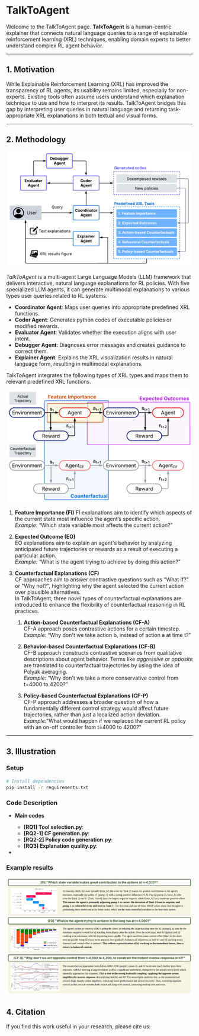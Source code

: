 # TalkToAgent

Welcome to the TalkToAgent page.
**TalkToAgent** is a human-centric explainer that connects natural language queries to a range of explainable reinforcement learning (XRL) techniques,
enabling domain experts to better understand complex RL agent behavior.

---

## 1. Motivation

While Explainable Reinforcement Learning (XRL) has improved the transparency of RL agents, its usability remains limited, especially for non-experts.
Existing tools often assume users understand which explanation technique to use and how to interpret its results.
TalkToAgent bridges this gap by interpreting user queries in natural language and returning task-appropriate XRL explanations in both textual and visual forms.

---

## 2. Methodology

<a name="chat-example"></a>
<p align="center">
<img src="images/Overall_framework.png" alt="drawing" width="500"/>
</p>

_TalkToAgent_ is a multi-agent Large Language Models (LLM) framework that delivers interactive, natural language explanations for RL policies.
With five specialized LLM agents, it can generate multimodal explanations to various types user queries related to RL systems.

- **Coordinator Agent**: Maps user queries into appropriate predefined XRL functions.
- **Coder Agent**: Generates python codes of executable policies or modified rewards.
- **Evaluator Agent**: Validates whether the execution aligns with user intent.
- **Debugger Agent**: Diagnoses error messages and creates guidance to correct them.
- **Explainer Agent**: Explains the XRL visualization results in natural language form, resulting in multimodal explanations.

TalkToAgent integrates the following types of XRL types and maps them to relevant predefined XRL functions.

<a name="chat-example"></a>
<p align="center">
<img src="images/XRL_queries.png" alt="drawing" width="500"/>
</p>

1. **Feature Importance (FI)**
  FI explanations aim to identify which aspects of the current state most influence the agent’s specific action.  
  _Example:_ “Which state variable most affects the current action?”

2. **Expected Outcome (EO)**  
  EO explanations aim to explain an agent's behavior by analyzing anticipated future trajectories or rewards as a result of executing a particular action.  
  _Example:_ “What is the agent trying to achieve by doing this action?”

3. **Counterfactual Explanations (CF)**  
  CF approaches aim to answer contrastive questions such as "What if?" or "Why not?",
  highlighting why the agent selected the current action over plausible alternatives.  
  In TalkToAgent, three novel types of counterfactual explanations are introduced to enhance the flexibility of counterfactual reasoning in RL practices.  
   1) **Action-based Counterfactual Explanations (CF-A)**    
     CF-A approach poses contrastive actions for a certain timestep.  
     _Example:_ “Why don't we take action b, instead of action a at time t?”

   2) **Behavior-based Counterfactual Explanations (CF-B)**  
      CF-B approach constructs contrastive scenarios from qualitative descriptions about agent behavior.
      Terms like _aggressive_ or _opposite_ are translated to counterfactual trajectories by using the idea of Polyak averaging.  
      _Example:_ “Why don't we take a more conservative control from t=4000 to 4200?”
   
   3) **Policy-based Counterfactual Explanations (CF-P)**  
      CF-P approach addresses a broader question of how a fundamentally different control strategy would affect future trajectories, rather than just a localized action deviation.  
      _Example:_"What would happen if we replaced the current RL policy with an on-off controller from t=4000 to 4200?"

---

## 3. Illustration

### Setup

```bash
# Install dependencies
pip install -r requirements.txt
```

### Code Description
- **Main codes**
  - **[RQ1] Tool selection.py**:
  - **[RQ2-1] CF generation.py**:
  - **[RQ2-2] Policy code generation.py**:
  - **[RQ3] Explanation quality.py**:

- 


### Example results

<a name="chat-example"></a>
<p align="center">
<img src="images/Explanation_examples.png" alt="drawing" width="800"/>
</p>
 
## 4. Citation

If you find this work useful in your research, please cite us:


